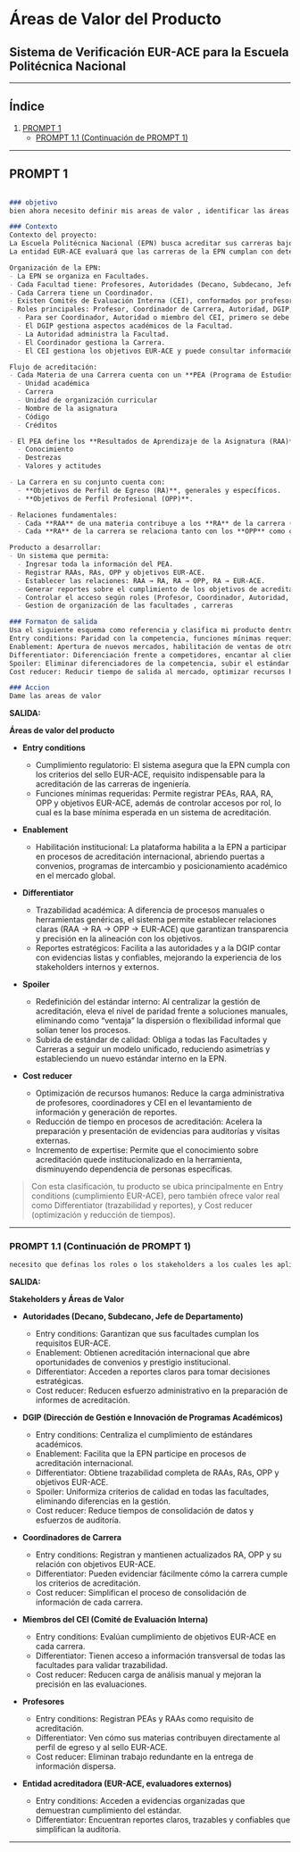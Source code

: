 # Áreas de Valor del Producto
## Sistema de Verificación EUR-ACE para la Escuela Politécnica Nacional

---

## Índice

1. [PROMPT 1](#prompt-1)
   - [PROMPT 1.1 (Continuación de PROMPT 1)](#prompt-11-continuacion-de-prompt-1)

---

## PROMPT 1

```markdown

### objetivo 
bien ahora necesito definir mis areas de valor , identificar las áreas de valor de mi producto para los stakeholders.

### Contexto 
Contexto del proyecto:
La Escuela Politécnica Nacional (EPN) busca acreditar sus carreras bajo el sello EUR-ACE.  
La entidad EUR-ACE evaluará que las carreras de la EPN cumplan con determinados objetivos (objetivos EUR-ACE).  

Organización de la EPN:
- La EPN se organiza en Facultades.  
- Cada Facultad tiene: Profesores, Autoridades (Decano, Subdecano, Jefe de Departamento) y Carreras.  
- Cada Carrera tiene un Coordinador.  
- Existen Comités de Evaluación Interna (CEI), conformados por profesores.  
- Roles principales: Profesor, Coordinador de Carrera, Autoridad, DGIP, Miembro del CEI.  
  - Para ser Coordinador, Autoridad o miembro del CEI, primero se debe ser Profesor.  
  - El DGIP gestiona aspectos académicos de la Facultad.  
  - La Autoridad administra la Facultad.  
  - El Coordinador gestiona la Carrera.  
  - El CEI gestiona los objetivos EUR-ACE y puede consultar información de Facultades.  

Flujo de acreditación:
- Cada Materia de una Carrera cuenta con un **PEA (Programa de Estudios Académicos)**, que contiene:  
  - Unidad académica  
  - Carrera  
  - Unidad de organización curricular  
  - Nombre de la asignatura  
  - Código  
  - Créditos  

- El PEA define los **Resultados de Aprendizaje de la Asignatura (RAA)**, que pueden ser:  
  - Conocimiento  
  - Destrezas  
  - Valores y actitudes  

- La Carrera en su conjunto cuenta con:  
  - **Objetivos de Perfil de Egreso (RA)**, generales y específicos.  
  - **Objetivos de Perfil Profesional (OPP)**.  

- Relaciones fundamentales:  
  - Cada **RAA** de una materia contribuye a los **RA** de la carrera (con un nivel definido).  
  - Cada **RA** de la carrera se relaciona tanto con los **OPP** como con los **objetivos EUR-ACE**.  

Producto a desarrollar:
- Un sistema que permita:  
  - Ingresar toda la información del PEA.  
  - Registrar RAAs, RAs, OPP y objetivos EUR-ACE.  
  - Establecer las relaciones: RAA → RA, RA → OPP, RA → EUR-ACE.  
  - Generar reportes sobre el cumplimiento de los objetivos de acreditación EUR-ACE.  
  - Controlar el acceso según roles (Profesor, Coordinador, Autoridad, CEI, DGIP).  
  - Gestion de organización de las facultades , carreras  

### Formaton de salida 
Usa el siguiente esquema como referencia y clasifica mi producto dentro de estas categorías, describiendo cómo aporta valor en cada una (si aplica):
Entry conditions: Paridad con la competencia, funciones mínimas requeridas, cumplimiento regulatorio.
Enablement: Apertura de nuevos mercados, habilitación de ventas de otros productos o servicios.
Differentiator: Diferenciación frente a competidores, encantar al cliente.
Spoiler: Eliminar diferenciadores de la competencia, subir el estándar de paridad, redefinir el mercado.
Cost reducer: Reducir tiempo de salida al mercado, optimizar recursos humanos, mejorar márgenes, incrementar expertise.

### Accion 
Dame las areas de valor 

```

**SALIDA:**

**Áreas de valor del producto**

- **Entry conditions**
  - Cumplimiento regulatorio: El sistema asegura que la EPN cumpla con los criterios del sello EUR-ACE, requisito indispensable para la acreditación de las carreras de ingeniería.
  - Funciones mínimas requeridas: Permite registrar PEAs, RAA, RA, OPP y objetivos EUR-ACE, además de controlar accesos por rol, lo cual es la base mínima esperada en un sistema de acreditación.

- **Enablement**
  - Habilitación institucional: La plataforma habilita a la EPN a participar en procesos de acreditación internacional, abriendo puertas a convenios, programas de intercambio y posicionamiento académico en el mercado global.

- **Differentiator**
  - Trazabilidad académica: A diferencia de procesos manuales o herramientas genéricas, el sistema permite establecer relaciones claras (RAA → RA → OPP → EUR-ACE) que garantizan transparencia y precisión en la alineación con los objetivos.
  - Reportes estratégicos: Facilita a las autoridades y a la DGIP contar con evidencias listas y confiables, mejorando la experiencia de los stakeholders internos y externos.

- **Spoiler**
  - Redefinición del estándar interno: Al centralizar la gestión de acreditación, eleva el nivel de paridad frente a soluciones manuales, eliminando como “ventaja” la dispersión o flexibilidad informal que solían tener los procesos.
  - Subida de estándar de calidad: Obliga a todas las Facultades y Carreras a seguir un modelo unificado, reduciendo asimetrías y estableciendo un nuevo estándar interno en la EPN.

- **Cost reducer**
  - Optimización de recursos humanos: Reduce la carga administrativa de profesores, coordinadores y CEI en el levantamiento de información y generación de reportes.
  - Reducción de tiempo en procesos de acreditación: Acelera la preparación y presentación de evidencias para auditorías y visitas externas.
  - Incremento de expertise: Permite que el conocimiento sobre acreditación quede institucionalizado en la herramienta, disminuyendo dependencia de personas específicas.

> Con esta clasificación, tu producto se ubica principalmente en Entry conditions (cumplimiento EUR-ACE), pero también ofrece valor real como Differentiator (trazabilidad y reportes), y Cost reducer (optimización y reducción de tiempos).

---

### PROMPT 1.1 (Continuación de PROMPT 1)

```markdown
necesito que definas los roles o los stakeholders a los cuales les aplica estas areas de valor
```

**SALIDA:**

**Stakeholders y Áreas de Valor**

- **Autoridades (Decano, Subdecano, Jefe de Departamento)**
  - Entry conditions: Garantizan que sus facultades cumplan los requisitos EUR-ACE.
  - Enablement: Obtienen acreditación internacional que abre oportunidades de convenios y prestigio institucional.
  - Differentiator: Acceden a reportes claros para tomar decisiones estratégicas.
  - Cost reducer: Reducen esfuerzo administrativo en la preparación de informes de acreditación.

- **DGIP (Dirección de Gestión e Innovación de Programas Académicos)**
  - Entry conditions: Centraliza el cumplimiento de estándares académicos.
  - Enablement: Facilita que la EPN participe en procesos de acreditación internacional.
  - Differentiator: Obtiene trazabilidad completa de RAAs, RAs, OPP y objetivos EUR-ACE.
  - Spoiler: Uniformiza criterios de calidad en todas las facultades, eliminando diferencias en la gestión.
  - Cost reducer: Reduce tiempos de consolidación de datos y esfuerzos de auditoría.

- **Coordinadores de Carrera**
  - Entry conditions: Registran y mantienen actualizados RA, OPP y su relación con objetivos EUR-ACE.
  - Differentiator: Pueden evidenciar fácilmente cómo la carrera cumple los criterios de acreditación.
  - Cost reducer: Simplifican el proceso de consolidación de información de cada carrera.

- **Miembros del CEI (Comité de Evaluación Interna)**
  - Entry conditions: Evalúan cumplimiento de objetivos EUR-ACE en cada carrera.
  - Differentiator: Tienen acceso a información transversal de todas las facultades para validar trazabilidad.
  - Cost reducer: Reducen carga de análisis manual y mejoran la precisión en las evaluaciones.

- **Profesores**
  - Entry conditions: Registran PEAs y RAAs como requisito de acreditación.
  - Differentiator: Ven cómo sus materias contribuyen directamente al perfil de egreso y al sello EUR-ACE.
  - Cost reducer: Eliminan trabajo redundante en la entrega de información dispersa.

- **Entidad acreditadora (EUR-ACE, evaluadores externos)**
  - Entry conditions: Acceden a evidencias organizadas que demuestran cumplimiento del estándar.
  - Differentiator: Encuentran reportes claros, trazables y confiables que simplifican la auditoría.

---
